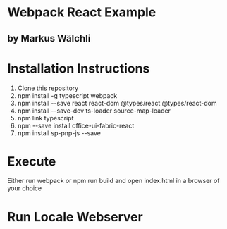 # Webpack React Example
## by Markus Wälchli

# Installation Instructions
1. Clone this repository
2. npm install -g typescript webpack
3. npm install --save react react-dom @types/react @types/react-dom
4. npm install --save-dev ts-loader source-map-loader
5. npm link typescript
6. npm --save install office-ui-fabric-react
7. npm install sp-pnp-js --save


# Execute
Either run webpack or npm run build and open index.html in a browser of your choice

# Run Locale Webserver
